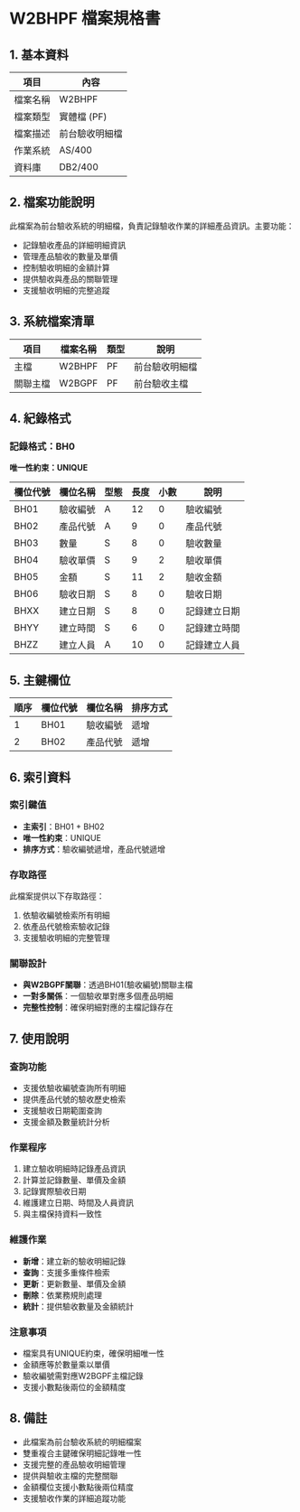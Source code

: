 # W2BHPF 檔案規格書

## 1. 基本資料

| 項目 | 內容 |
|------|------|
| 檔案名稱 | W2BHPF |
| 檔案類型 | 實體檔 (PF) |
| 檔案描述 | 前台驗收明細檔 |
| 作業系統 | AS/400 |
| 資料庫 | DB2/400 |

## 2. 檔案功能說明

此檔案為前台驗收系統的明細檔，負責記錄驗收作業的詳細產品資訊。主要功能：
- 記錄驗收產品的詳細明細資訊
- 管理產品驗收的數量及單價
- 控制驗收明細的金額計算
- 提供驗收與產品的關聯管理
- 支援驗收明細的完整追蹤

## 3. 系統檔案清單

| 項目 | 檔案名稱 | 類型 | 說明 |
|------|----------|------|------|
| 主檔 | W2BHPF | PF | 前台驗收明細檔 |
| 關聯主檔 | W2BGPF | PF | 前台驗收主檔 |

## 4. 紀錄格式

### 記錄格式：BH0
**唯一性約束：UNIQUE**

| 欄位代號 | 欄位名稱 | 型態 | 長度 | 小數 | 說明 |
|----------|----------|------|------|------|------|
| BH01 | 驗收編號 | A | 12 | 0 | 驗收編號 |
| BH02 | 產品代號 | A | 9 | 0 | 產品代號 |
| BH03 | 數量 | S | 8 | 0 | 驗收數量 |
| BH04 | 驗收單價 | S | 9 | 2 | 驗收單價 |
| BH05 | 金額 | S | 11 | 2 | 驗收金額 |
| BH06 | 驗收日期 | S | 8 | 0 | 驗收日期 |
| BHXX | 建立日期 | S | 8 | 0 | 記錄建立日期 |
| BHYY | 建立時間 | S | 6 | 0 | 記錄建立時間 |
| BHZZ | 建立人員 | A | 10 | 0 | 記錄建立人員 |

## 5. 主鍵欄位

| 順序 | 欄位代號 | 欄位名稱 | 排序方式 |
|------|----------|----------|----------|
| 1 | BH01 | 驗收編號 | 遞增 |
| 2 | BH02 | 產品代號 | 遞增 |

## 6. 索引資料

### 索引鍵值
- **主索引**：BH01 + BH02
- **唯一性約束**：UNIQUE
- **排序方式**：驗收編號遞增，產品代號遞增

### 存取路徑
此檔案提供以下存取路徑：
1. 依驗收編號檢索所有明細
2. 依產品代號檢索驗收記錄
3. 支援驗收明細的完整管理

### 關聯設計
- **與W2BGPF關聯**：透過BH01(驗收編號)關聯主檔
- **一對多關係**：一個驗收單對應多個產品明細
- **完整性控制**：確保明細對應的主檔記錄存在

## 7. 使用說明

### 查詢功能
- 支援依驗收編號查詢所有明細
- 提供產品代號的驗收歷史檢索
- 支援驗收日期範圍查詢
- 支援金額及數量統計分析

### 作業程序
1. 建立驗收明細時記錄產品資訊
2. 計算並記錄數量、單價及金額
3. 記錄實際驗收日期
4. 維護建立日期、時間及人員資訊
5. 與主檔保持資料一致性

### 維護作業
- **新增**：建立新的驗收明細記錄
- **查詢**：支援多重條件檢索
- **更新**：更新數量、單價及金額
- **刪除**：依業務規則處理
- **統計**：提供驗收數量及金額統計

### 注意事項
- 檔案具有UNIQUE約束，確保明細唯一性
- 金額應等於數量乘以單價
- 驗收編號需對應W2BGPF主檔記錄
- 支援小數點後兩位的金額精度

## 8. 備註

- 此檔案為前台驗收系統的明細檔案
- 雙重複合主鍵確保明細記錄唯一性
- 支援完整的產品驗收明細管理
- 提供與驗收主檔的完整關聯
- 金額欄位支援小數點後兩位精度
- 支援驗收作業的詳細追蹤功能 